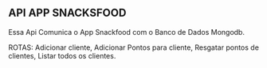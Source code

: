 ## API APP SNACKSFOOD

Essa Api Comunica o App Snackfood com o Banco de Dados Mongodb. 

ROTAS:
  Adicionar cliente,
  Adicionar Pontos para cliente,
  Resgatar pontos de clientes,
  Listar todos os clientes.
  
